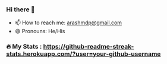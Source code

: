 ### Hi there 👋

- 📫 How to reach me: arashmdp@gmail.com
- 😄 Pronouns: He/His

### :fire: My Stats : https://github-readme-streak-stats.herokuapp.com/?user=your-github-username

